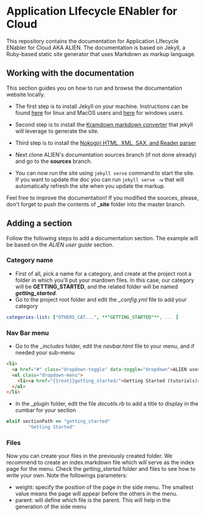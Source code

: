 # Application LIfecycle ENabler for Cloud

This repository contains the documentation for Application LIfecycle ENabler for Cloud AKA ALIEN. The documentation is based on Jekyll, a Ruby-based static site generator that uses Markdown as markup language.

##  Working with the documentation

This section guides you on how to run and browse the documentation website locally.

 * The first step is to install Jekyll on your machine. Instructions can be found [here](http://jekyllrb.com/docs/installation/) for linux and MacOS users and [here](http://forresst.github.io/2012/03/20/Installer-Jekyll-Sous-Windows/) for windows users.

 * Second step is to install the [Kramdown markdown converter](http://kramdown.gettalong.org/installation.html) that jekyll will leverage to generate the site.

 * Third step is to install the [Nokogiri HTML, XML, SAX, and Reader parser](http://www.nokogiri.org/tutorials/installing_nokogiri.html)
 
 * Next clone ALIEN's documentation sources branch (if not done already) and go to the **sources** branch.

 * You can now run the site using `jekyll serve` command to start the site. If you want to update the doc you can run `jekyll serve -w` that will automatically refresh the site when you update the markup.

Feel free to improve the documentation!
If you modified the sources, please, don't forget to push the contents of **_site** folder into the master branch.

## Adding a section ##
Follow the following steps to add a documentation section. The example will be based on the *ALIEN user guide* section.
### Category name ###
* First of all, pick a name for a category, and create at the project root a folder in which you'll put your mardown files. In this case, our category will be **GETTING_STARTED**, and the related folder will be named ***getting_started***.
* Go to the project root folder and edit the *_config.yml* file to add your category

```yaml
categories-list: ["OTHERS_CAT...", **"GETTING_STARTED"**, ... ]
```

### Nav Bar menu ###
* Go to the *_includes* folder, edit the *navbar.html* file to your menu, and if needed your sub-menu
```html
<li>
  <a href="#" class="dropdown-toggle" data-toggle="dropdown">ALIEN user guide <b class="caret"></b></a>
  <ul class="dropdown-menu">
    <li><a href="{{root}}getting_started/">Getting Started (tutorials)</a></li>
  </ul>
</li>
```

* In the *_plugin* folder, edit the file *docutils.rb* to add a title to display in the cumbar for your section

```ruby
elsif sectionPath == "getting_started"
        "Getting Started"
```

### Files ###
Now you can create your files in the previously created folder. We recommend to create an index.markdown file which will serve as the index page for the menu. Check the *getting_started* folder and files to see how to write your own. Note the followings parameters:
* weight: specify the position of the page in the side menu. The smallest value means the page will appear before the others in the menu.
* parent: will define which file is the parent. This will help in the generation of the side menu
